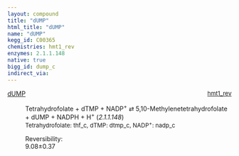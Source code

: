 ```yaml
---
layout: compound
title: "dUMP"
html_title: "dUMP"
name: "dUMP"
kegg_id: C00365
chemistries: hmt1_rev
enzymes: 2.1.1.148
native: true
bigg_id: dump_c
indirect_via: 
---
```

<dl><dt class='rs-product'><a href='/compounds/C00365' class='link-dark' data-bs-toggle='tooltip' data-bs-html='true' data-bs-title='KEGG: C00365'>dUMP</a><span style='float: right; max-width: 40%'><a href='/chemistries/hmt1_rev' class='link-dark opacity-50' style='font-size: small; word-wrap: anywhere;'>hmt1_rev</a></span></dt><dd><p>Tetrahydrofolate + dTMP + NADP<sup>+</sup> &#8644; 5,10-Methylenetetrahydrofolate + dUMP + NADPH + H<sup>+</sup> (<i>2.1.1.148</i>)<br /><span style='font-size: small;'><span data-bs-toggle='tooltip' data-bs-html='true' data-bs-title='KEGG: C00101'>Tetrahydrofolate</span>: thf_c, <span data-bs-toggle='tooltip' data-bs-html='true' data-bs-title='KEGG: C00364'>dTMP</span>: dtmp_c, <span data-bs-toggle='tooltip' data-bs-html='true' data-bs-title='KEGG: C00006'>NADP<sup>+</sup></span>: nadp_c</span><br /><div class="reversibility_info">Reversibility: <div class="progress"><div class="progress-bar bg-success" role="progressbar" style="width: 0%" aria-valuenow="0" aria-valuemin="0" aria-valuemax="100"></div></div><span>9.08&plusmn;0.37</span><div class="progress"><div class="progress-bar bg-danger" role="progressbar" style="width: 90.79%" aria-valuenow="9.078579331760633" aria-valuemin="0" aria-valuemax="10"></div><div class="progress-bar bg-warning" role="progressbar" style="width: 3.67%" aria-valuenow="9.078579331760633" aria-valuemin="0" aria-valuemax="10"></div></div></div></p><dl></dl></dd></dl>